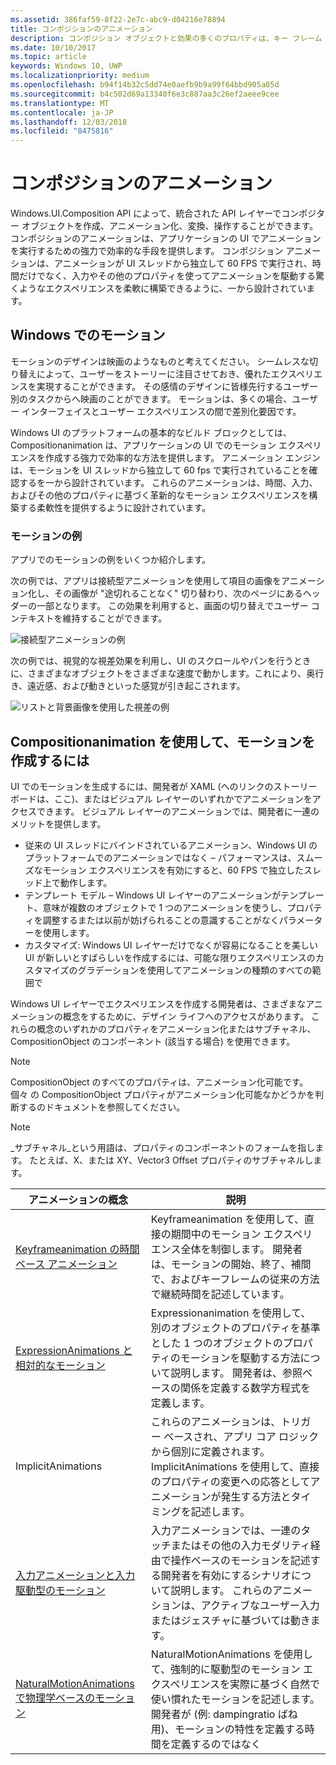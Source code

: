 ```yaml
---
ms.assetid: 386faf59-8f22-2e7c-abc9-d04216e78894
title: コンポジションのアニメーション
description: コンポジション オブジェクトと効果の多くのプロパティは、キー フレーム アニメーションや数式アニメーションを使って、時間の経過や計算に基づいて UI 要素のプロパティを変更することによりアニメーション化できます。
ms.date: 10/10/2017
ms.topic: article
keywords: Windows 10, UWP
ms.localizationpriority: medium
ms.openlocfilehash: b94f14b32c5dd74e0aefb9b9a99f64bbd905a05d
ms.sourcegitcommit: b4c502d69a13340f6e3c887aa3c26ef2aeee9cee
ms.translationtype: MT
ms.contentlocale: ja-JP
ms.lasthandoff: 12/03/2018
ms.locfileid: "8475816"
---
```

# <a name="composition-animations"></a>コンポジションのアニメーション

Windows.UI.Composition API によって、統合された API レイヤーでコンポジター オブジェクトを作成、アニメーション化、変換、操作することができます。 コンポジションのアニメーションは、アプリケーションの UI でアニメーションを実行するための強力で効率的な手段を提供します。 コンポジション アニメーションは、アニメーションが UI スレッドから独立して 60 FPS で実行され、時間だけでなく、入力やその他のプロパティを使ってアニメーションを駆動する驚くようなエクスペリエンスを柔軟に構築できるように、一から設計されています。

## <a name="motion-in-windows"></a>Windows でのモーション

モーションのデザインは映画のようなものと考えてください。 シームレスな切り替えによって、ユーザーをストーリーに注目させておき、優れたエクスペリエンスを実現することができます。 その感情のデザインに皆様先行するユーザー別のタスクからへ映画のことができます。 モーションは、多くの場合、ユーザー インターフェイスとユーザー エクスペリエンスの間で差別化要因です。

Windows UI のプラットフォームの基本的なビルド ブロックとしては、Compositionanimation は、アプリケーションの UI でのモーション エクスペリエンスを作成する強力で効率的な方法を提供します。 アニメーション エンジンは、モーションを UI スレッドから独立して 60 fps で実行されていることを確認するを一から設計されています。 これらのアニメーションは、時間、入力、およびその他のプロパティに基づく革新的なモーション エクスペリエンスを構築する柔軟性を提供するように設計されています。

### <a name="examples-of-motion"></a>モーションの例

アプリでのモーションの例をいくつか紹介します。

次の例では、アプリは接続型アニメーションを使用して項目の画像をアニメーション化し、その画像が "途切れることなく" 切り替わり、次のページにあるヘッダーの一部となります。 この効果を利用すると、画面の切り替えでユーザー コンテキストを維持することができます。

![接続型アニメーションの例](images/animation/connected-animation-example.gif)

次の例では、視覚的な視差効果を利用し、UI のスクロールやパンを行うときに、さまざまなオブジェクトをさまざまな速度で動かします。これにより、奥行き、遠近感、および動きといった感覚が引き起こされます。

![リストと背景画像を使用した視差の例](images/animation/parallax-example.gif)

## <a name="using-compositionanimations-to-create-motion"></a>Compositionanimation を使用して、モーションを作成するには

UI でのモーションを生成するには、開発者が XAML (へのリンクのストーリー ボードは、ここ)、またはビジュアル レイヤーのいずれかでアニメーションをアクセスできます。 ビジュアル レイヤーのアニメーションでは、開発者に一連のメリットを提供します。

- 従来の UI スレッドにバインドされているアニメーション、Windows UI のプラットフォームでのアニメーションではなく – パフォーマンスは、スムーズなモーション エクスペリエンスを有効にすると、60 FPS で独立したスレッド上で動作します。
- テンプレート モデル – Windows UI レイヤーのアニメーションがテンプレート、意味が複数のオブジェクトで 1 つのアニメーションを使うし、プロパティを調整するまたは以前が妨げられることの意識することがなくパラメーターを使用します。
- カスタマイズ: Windows UI レイヤーだけでなくが容易になることを美しい UI が新しいとすばらしいを作成するには、可能な限りエクスペリエンスのカスタマイズのグラデーションを使用してアニメーションの種類のすべての範囲で

Windows UI レイヤーでエクスペリエンスを作成する開発者は、さまざまなアニメーションの概念をするために、デザイン ライフへのアクセスがあります。 これらの概念のいずれかのプロパティをアニメーション化またはサブチャネル、CompositionObject のコンポーネント (該当する場合) を使用できます。

> [!NOTE]
> CompositionObject のすべてのプロパティは、アニメーション化可能です。 個々 の CompositionObject プロパティがアニメーション化可能なかどうかを判断するのドキュメントを参照してください。

> [!NOTE]
> _サブチャネル_という用語は、プロパティのコンポーネントのフォームを指します。 たとえば、X、または XY、Vector3 Offset プロパティのサブチャネルします。

| アニメーションの概念 | 説明 |
| ----------------- | ----------- |
| [Keyframeanimation の時間ベース アニメーション](time-animations.md)  | Keyframeanimation を使用して、直接の期間中のモーション エクスペリエンス全体を制御します。 開発者は、モーションの開始、終了、補間で、およびキーフレームの従来の方法で継続時間を記述しています。 |
| [ExpressionAnimations と相対的なモーション](relation-animations.md)  | Expressionanimation を使用して、別のオブジェクトのプロパティを基準とした 1 つのオブジェクトのプロパティのモーションを駆動する方法について説明します。 開発者は、参照ベースの関係を定義する数学方程式を定義します。 |
| ImplicitAnimations | これらのアニメーションは、トリガー ベースされ、アプリ コア ロジックから個別に定義されます。 ImplicitAnimations を使用して、直接のプロパティの変更への応答としてアニメーションが発生する方法とタイミングを記述します。 |
| [入力アニメーションと入力駆動型のモーション](input-driven-animations.md)  | 入力アニメーションでは、一連のタッチまたはその他の入力モダリティ経由で操作ベースのモーションを記述する開発者を有効にするシナリオについて説明します。 これらのアニメーションは、アクティブなユーザー入力またはジェスチャに基づいては動きます。 |
| [NaturalMotionAnimations で物理学ベースのモーション](natural-animations.md)  | NaturalMotionAnimations を使用して、強制的に駆動型のモーション エクスペリエンスを実際に基づく自然で使い慣れたモーションを記述します。 開発者が (例: dampingratio ばね用)、モーションの特性を定義する時間を定義するのではなく |
